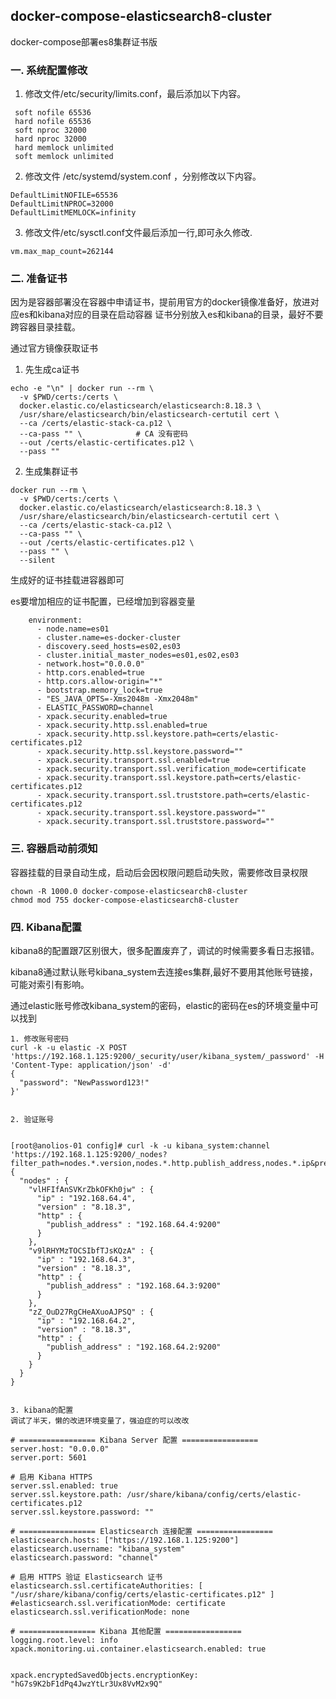 ## docker-compose-elasticsearch8-cluster
docker-compose部署es8集群证书版

### 一. 系统配置修改

1. 修改文件/etc/security/limits.conf，最后添加以下内容。

``` 
 soft nofile 65536
 hard nofile 65536
 soft nproc 32000
 hard nproc 32000
 hard memlock unlimited
 soft memlock unlimited
```

2. 修改文件 /etc/systemd/system.conf ，分别修改以下内容。

```
DefaultLimitNOFILE=65536
DefaultLimitNPROC=32000
DefaultLimitMEMLOCK=infinity
```

3. 修改文件/etc/sysctl.conf文件最后添加一行,即可永久修改.

```
vm.max_map_count=262144
```

### 二. 准备证书

因为是容器部署没在容器中申请证书，提前用官方的docker镜像准备好，放进对应es和kibana对应的目录在启动容器
证书分别放入es和kibana的目录，最好不要跨容器目录挂载。


通过官方镜像获取证书

1. 先生成ca证书

```
echo -e "\n" | docker run --rm \
  -v $PWD/certs:/certs \
  docker.elastic.co/elasticsearch/elasticsearch:8.18.3 \
  /usr/share/elasticsearch/bin/elasticsearch-certutil cert \
  --ca /certs/elastic-stack-ca.p12 \
  --ca-pass "" \            # CA 没有密码
  --out /certs/elastic-certificates.p12 \
  --pass ""
```

2. 生成集群证书

```
docker run --rm \
  -v $PWD/certs:/certs \
  docker.elastic.co/elasticsearch/elasticsearch:8.18.3 \
  /usr/share/elasticsearch/bin/elasticsearch-certutil cert \
  --ca /certs/elastic-stack-ca.p12 \
  --ca-pass "" \
  --out /certs/elastic-certificates.p12 \
  --pass "" \
  --silent

```
生成好的证书挂载进容器即可

es要增加相应的证书配置，已经增加到容器变量

```
    environment:
      - node.name=es01
      - cluster.name=es-docker-cluster
      - discovery.seed_hosts=es02,es03
      - cluster.initial_master_nodes=es01,es02,es03
      - network.host="0.0.0.0"
      - http.cors.enabled=true
      - http.cors.allow-origin="*"
      - bootstrap.memory_lock=true
      - "ES_JAVA_OPTS=-Xms2048m -Xmx2048m"
      - ELASTIC_PASSWORD=channel
      - xpack.security.enabled=true
      - xpack.security.http.ssl.enabled=true
      - xpack.security.http.ssl.keystore.path=certs/elastic-certificates.p12
      - xpack.security.http.ssl.keystore.password=""
      - xpack.security.transport.ssl.enabled=true
      - xpack.security.transport.ssl.verification_mode=certificate
      - xpack.security.transport.ssl.keystore.path=certs/elastic-certificates.p12
      - xpack.security.transport.ssl.truststore.path=certs/elastic-certificates.p12
      - xpack.security.transport.ssl.keystore.password=""
      - xpack.security.transport.ssl.truststore.password=""
```


### 三. 容器启动前须知

容器挂载的目录自动生成，启动后会因权限问题启动失败，需要修改目录权限

```
chown -R 1000.0 docker-compose-elasticsearch8-cluster
chmod mod 755 docker-compose-elasticsearch8-cluster

```

### 四. Kibana配置

kibana8的配置跟7区别很大，很多配置废弃了，调试的时候需要多看日志报错。

kibana8通过默认账号kibana_system去连接es集群,最好不要用其他账号链接，可能对索引有影响。

通过elastic账号修改kibana_system的密码，elastic的密码在es的环境变量中可以找到


```
1. 修改账号密码
curl -k -u elastic -X POST 'https://192.168.1.125:9200/_security/user/kibana_system/_password' -H 'Content-Type: application/json' -d'
{
  "password": "NewPassword123!"
}'


2. 验证账号


[root@anolios-01 config]# curl -k -u kibana_system:channel 'https://192.168.1.125:9200/_nodes?filter_path=nodes.*.version,nodes.*.http.publish_address,nodes.*.ip&pretty'
{
  "nodes" : {
    "vlHFIfAnSVKrZbkOFKh0jw" : {
      "ip" : "192.168.64.4",
      "version" : "8.18.3",
      "http" : {
        "publish_address" : "192.168.64.4:9200"
      }
    },
    "v9lRHYMzTOCSIbfTJsKQzA" : {
      "ip" : "192.168.64.3",
      "version" : "8.18.3",
      "http" : {
        "publish_address" : "192.168.64.3:9200"
      }
    },
    "zZ_OuD27RgCHeAXuoAJPSQ" : {
      "ip" : "192.168.64.2",
      "version" : "8.18.3",
      "http" : {
        "publish_address" : "192.168.64.2:9200"
      }
    }
  }
}


3. kibana的配置
调试了半天，懒的改进环境变量了，强迫症的可以改改

# ================= Kibana Server 配置 =================
server.host: "0.0.0.0"
server.port: 5601

# 启用 Kibana HTTPS
server.ssl.enabled: true
server.ssl.keystore.path: /usr/share/kibana/config/certs/elastic-certificates.p12
server.ssl.keystore.password: ""

# ================= Elasticsearch 连接配置 =================
elasticsearch.hosts: ["https://192.168.1.125:9200"]
elasticsearch.username: "kibana_system"
elasticsearch.password: "channel"

# 启用 HTTPS 验证 Elasticsearch 证书
elasticsearch.ssl.certificateAuthorities: [ "/usr/share/kibana/config/certs/elastic-certificates.p12" ]
#elasticsearch.ssl.verificationMode: certificate
elasticsearch.ssl.verificationMode: none

# ================= Kibana 其他配置 =================
logging.root.level: info
xpack.monitoring.ui.container.elasticsearch.enabled: true


xpack.encryptedSavedObjects.encryptionKey: "hG7s9K2bF1dPq4JwzYtLr3Ux8VvM2x9Q"

```




